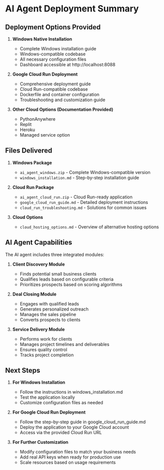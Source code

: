 # AI Agent Deployment Summary

## Deployment Options Provided

1. **Windows Native Installation**
   - Complete Windows installation guide
   - Windows-compatible codebase
   - All necessary configuration files
   - Dashboard accessible at http://localhost:8088

2. **Google Cloud Run Deployment**
   - Comprehensive deployment guide
   - Cloud Run-compatible codebase
   - Dockerfile and container configuration
   - Troubleshooting and customization guide

3. **Other Cloud Options (Documentation Provided)**
   - PythonAnywhere
   - Replit
   - Heroku
   - Managed service option

## Files Delivered

1. **Windows Package**
   - `ai_agent_windows.zip` - Complete Windows-compatible version
   - `windows_installation.md` - Step-by-step installation guide

2. **Cloud Run Package**
   - `ai_agent_cloud_run.zip` - Cloud Run-ready application
   - `google_cloud_run_guide.md` - Detailed deployment instructions
   - `cloud_run_troubleshooting.md` - Solutions for common issues

3. **Cloud Options**
   - `cloud_hosting_options.md` - Overview of alternative hosting options

## AI Agent Capabilities

The AI agent includes three integrated modules:

1. **Client Discovery Module**
   - Finds potential small business clients
   - Qualifies leads based on configurable criteria
   - Prioritizes prospects based on scoring algorithms

2. **Deal Closing Module**
   - Engages with qualified leads
   - Generates personalized outreach
   - Manages the sales pipeline
   - Converts prospects to clients

3. **Service Delivery Module**
   - Performs work for clients
   - Manages project timelines and deliverables
   - Ensures quality control
   - Tracks project completion

## Next Steps

1. **For Windows Installation**
   - Follow the instructions in windows_installation.md
   - Test the application locally
   - Customize configuration files as needed

2. **For Google Cloud Run Deployment**
   - Follow the step-by-step guide in google_cloud_run_guide.md
   - Deploy the application to your Google Cloud account
   - Access via the provided Cloud Run URL

3. **For Further Customization**
   - Modify configuration files to match your business needs
   - Add real API keys when ready for production use
   - Scale resources based on usage requirements
